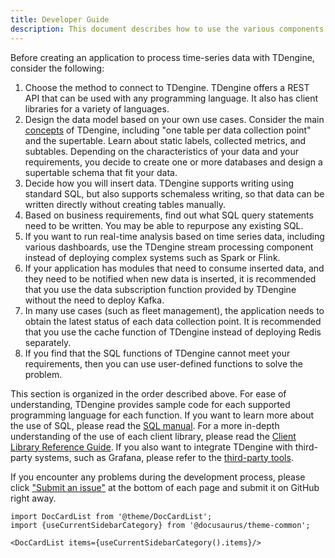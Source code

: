```yaml
---
title: Developer Guide
description: This document describes how to use the various components of TDengine from a developer's perspective.
---
```


Before creating an application to process time-series data with TDengine, consider the following:

1. Choose the method to connect to TDengine. TDengine offers a REST API that can be used with any programming language. It also has client libraries for a variety of languages.
2. Design the data model based on your own use cases. Consider the main [concepts](/concept/) of TDengine, including "one table per data collection point" and the supertable. Learn about static labels, collected metrics, and subtables. Depending on the characteristics of your data and your requirements, you decide to create one or more databases and design a supertable schema that fit your data.
3. Decide how you will insert data. TDengine supports writing using standard SQL, but also supports schemaless writing, so that data can be written directly without creating tables manually.
4. Based on business requirements, find out what SQL query statements need to be written. You may be able to repurpose any existing SQL.
5. If you want to run real-time analysis based on time series data, including various dashboards, use the TDengine stream processing component instead of deploying complex systems such as Spark or Flink.
6. If your application has modules that need to consume inserted data, and they need to be notified when new data is inserted, it is recommended that you use the data subscription function provided by TDengine without the need to deploy Kafka.
7. In many use cases (such as fleet management), the application needs to obtain the latest status of each data collection point. It is recommended that you use the cache function of TDengine instead of deploying Redis separately.
8. If you find that the SQL functions of TDengine cannot meet your requirements, then you can use user-defined functions to solve the problem.

This section is organized in the order described above. For ease of understanding, TDengine provides sample code for each supported programming language for each function. If you want to learn more about the use of SQL, please read the [SQL manual](/taos-sql/). For a more in-depth understanding of the use of each client library, please read the [Client Library Reference Guide](../client-libraries/). If you also want to integrate TDengine with third-party systems, such as Grafana, please refer to the [third-party tools](/third-party/).

If you encounter any problems during the development process, please click ["Submit an issue"](https://github.com/taosdata/TDengine/issues/new/choose) at the bottom of each page and submit it on GitHub right away.

```mdx-code-block
import DocCardList from '@theme/DocCardList';
import {useCurrentSidebarCategory} from '@docusaurus/theme-common';

<DocCardList items={useCurrentSidebarCategory().items}/>
```
